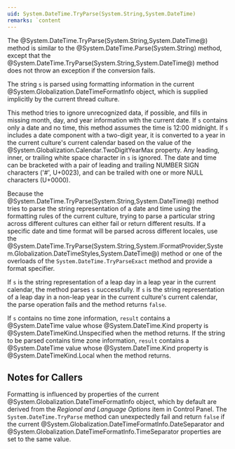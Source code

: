 ```yaml
---
uid: System.DateTime.TryParse(System.String,System.DateTime)
remarks: `content
---
```

The @System.DateTime.TryParse(System.String,System.DateTime@) method is similar to the @System.DateTime.Parse(System.String) method, except that the @System.DateTime.TryParse(System.String,System.DateTime@) method does not throw an exception if the conversion fails.

The string `s` is parsed using formatting information in the current @System.Globalization.DateTimeFormatInfo object, which is supplied implicitly by the current thread culture.

This method tries to ignore unrecognized data, if possible, and fills in missing month, day, and year information with the current date. If `s` contains only a date and no time, this method assumes the time is 12:00 midnight. If `s` includes a date component with a two-digit year, it is converted to a year in the current culture's current calendar based on the value of the @System.Globalization.Calendar.TwoDigitYearMax property. Any leading, inner, or trailing white space character in `s` is ignored. The date and time can be bracketed with a pair of leading and trailing NUMBER SIGN characters ('#', U+0023), and can be trailed with one or more NULL characters (U+0000).

Because the @System.DateTime.TryParse(System.String,System.DateTime@) method tries to parse the string representation of a date and time using the formatting rules of the current culture, trying to parse a particular string across different cultures can either fail or return different results. If a specific date and time format will be parsed across different locales, use the @System.DateTime.TryParse(System.String,System.IFormatProvider,System.Globalization.DateTimeStyles,System.DateTime@) method or one of the overloads of the `System.DateTime.TryParseExact` method and provide a format specifier.

If `s` is the string representation of a leap day in a leap year in the current calendar, the method parses `s` successfully. If `s` is the string representation of a leap day in a non-leap year in the current culture's current calendar, the parse operation fails and the method returns `false`.

If `s` contains no time zone information, `result` contains a @System.DateTime value whose @System.DateTime.Kind property is @System.DateTimeKind.Unspecified when the method returns. If the string to be parsed contains time zone information, `result` contains a @System.DateTime value whose @System.DateTime.Kind property is @System.DateTimeKind.Local when the method returns.

## Notes for Callers ##

Formatting is influenced by properties of the current @System.Globalization.DateTimeFormatInfo object, which by default are derived from the *Regional and Language Options* item in Control Panel. The `System.DateTime.TryParse` method can unexpectedly fail and return `false` if the current @System.Globalization.DateTimeFormatInfo.DateSeparator and @System.Globalization.DateTimeFormatInfo.TimeSeparator properties are set to the same value.
